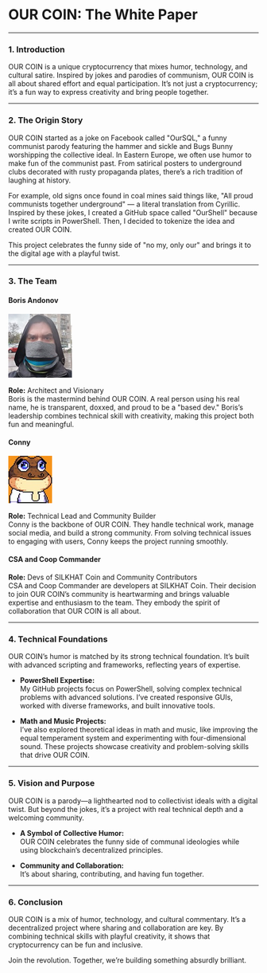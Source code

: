 # **OUR COIN: The White Paper**

---

### **1. Introduction**
OUR COIN is a unique cryptocurrency that mixes humor, technology, and cultural satire. Inspired by jokes and parodies of communism, OUR COIN is all about shared effort and equal participation. It’s not just a cryptocurrency; it’s a fun way to express creativity and bring people together.

---

### **2. The Origin Story**
OUR COIN started as a joke on Facebook called "OurSQL," a funny communist parody featuring the hammer and sickle and Bugs Bunny worshipping the collective ideal. In Eastern Europe, we often use humor to make fun of the communist past. From satirical posters to underground clubs decorated with rusty propaganda plates, there’s a rich tradition of laughing at history.

For example, old signs once found in coal mines said things like, "All proud communists together underground" — a literal translation from Cyrillic. Inspired by these jokes, I created a GitHub space called "OurShell" because I write scripts in PowerShell. Then, I decided to tokenize the idea and created OUR COIN.

This project celebrates the funny side of "no my, only our" and brings it to the digital age with a playful twist.

---

### **3. The Team**

#### **Boris Andonov**

![Boris](design/team/boris.jpg)

**Role:** Architect and Visionary  
Boris is the mastermind behind OUR COIN. A real person using his real name, he is transparent, doxxed, and proud to be a "based dev." Boris’s leadership combines technical skill with creativity, making this project both fun and meaningful.

#### **Conny**
![Conny](design/team/conny.jpg)

**Role:** Technical Lead and Community Builder  
Conny is the backbone of OUR COIN. They handle technical work, manage social media, and build a strong community. From solving technical issues to engaging with users, Conny keeps the project running smoothly.

#### **CSA and Coop Commander**  
**Role:** Devs of SILKHAT Coin and Community Contributors  
CSA and Coop Commander are developers at SILKHAT Coin. Their decision to join OUR COIN’s community is heartwarming and brings valuable expertise and enthusiasm to the team. They embody the spirit of collaboration that OUR COIN is all about.

---

### **4. Technical Foundations**

OUR COIN’s humor is matched by its strong technical foundation. It’s built with advanced scripting and frameworks, reflecting years of expertise.

- **PowerShell Expertise:**  
   My GitHub projects focus on PowerShell, solving complex technical problems with advanced solutions. I’ve created responsive GUIs, worked with diverse frameworks, and built innovative tools.

- **Math and Music Projects:**  
   I’ve also explored theoretical ideas in math and music, like improving the equal temperament system and experimenting with four-dimensional sound. These projects showcase creativity and problem-solving skills that drive OUR COIN.

---

### **5. Vision and Purpose**

OUR COIN is a parody—a lighthearted nod to collectivist ideals with a digital twist. But beyond the jokes, it’s a project with real technical depth and a welcoming community.

- **A Symbol of Collective Humor:**  
   OUR COIN celebrates the funny side of communal ideologies while using blockchain’s decentralized principles.

- **Community and Collaboration:**  
   It’s about sharing, contributing, and having fun together.

---

### **6. Conclusion**
OUR COIN is a mix of humor, technology, and cultural commentary. It’s a decentralized project where sharing and collaboration are key. By combining technical skills with playful creativity, it shows that cryptocurrency can be fun and inclusive.

Join the revolution. Together, we’re building something absurdly brilliant.
